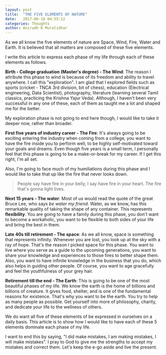 ```yaml
---
layout: post
title:  "THE FIVE ELEMENTS OF NATURE"
date:   2017-06-10 04:55:12
categories: Thoughts
author: Anirudh K Muralidhar
---
```

 
As we all know the five elements of nature are Space, Wind, Fire, Water and Earth. It is believed that all matters are composed of these five elements.
 
I write this article to express each phase of my life through each of these elements as follows.
 
**Birth - College graduation (Master's degree) - The Wind**: The reason I attribute this phase to wind is because of its freedom and ability to travel anywhere. I call this "exploration". I am glad that I explored fields such as sports (cricket - TNCA 3rd division, bit of chess), education (Electrical engineering, Data Scientist), photography, literature (learning several Tamil classics, practicing the Krishna Yajur Veda). Although, I haven't been very successful in any one of these, each of them as taught me a lot and shaped me for the better.
 
My exploration phase is not going to end here though, I would like to take it deeper now, rather than broader.
 
**First five years of industry career - The Fire**: It's always going to be exciting entering the industry when coming from a college, you want to have the fire inside you to perform well, to be highly self-motivated toward your goals and dreams. Even though five years is a small term, I personally feel that this phase is going to be a make-or-break for my career. If I get this right, I'm all set.

Also, I'm going to face much of my humiliations during this phase and I would like to take that up like the fire that never looks down.
 
>People say have fire in your belly, I say have fire in your heart. The fire that's gonna light lives.
 
**Next 15 years - The water**: Most of us would read the quote of the great Bruce Lee, who says *be water my friend*. Water, as we know, has this remarkable quality of taking the shape of any container. This represents **flexibility**. You are going to have a family during this phase, you don't want to become a workaholic, you want to be flexible to both sides of your life and bring the best in them.
 
**Late 40s till retirement - The space**: As we all know, space is something that represents infinity. Whenever you are lost, you look up at the sky with a ray of hope. That's the reason I picked space for this phase. You want to live where you serve as a guide to the upcoming generations, you want to share your knowledge and experiences to those fires to better shape them. Also, you want to have infinite knowledge in the business that you do, which also helps in guiding other people. Of course, you want to age gracefully and feel the youthfulness of your grey hair.
 
**Retirement till the end - The Earth**: This is going to be one of the most beautiful phases of my life. We know the earth is the home of billions and billions of creature. It gives food, shelter, and is one of the fundamental reasons for existence. That's why you want to be the earth. You try to help as many people as possible. Get yourself into more of philosophy, charity, and dedicate your life to the wellness of others.
 
 
We do want all five of these elements of be expressed in ourselves on a daily basis. This article is to show how I would like to have each of these 5 elements dominate each phase of my life.
 
I want to end this by saying, "I did make mistakes, I am making mistakes, I will make mistakes". I pray to God to give me the strengths to accept my mistakes and correct them. Let's keep the e-go aside and live the present.
 
 
 
